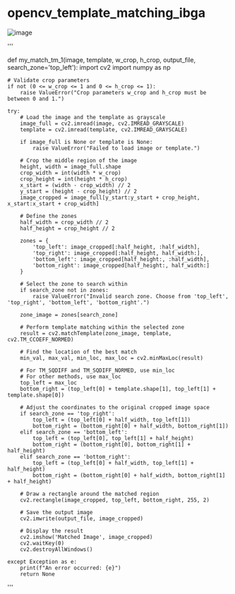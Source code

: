 # opencv_template_matching_ibga
![image](https://github.com/user-attachments/assets/86f9735d-cd68-42bd-8da1-b5acb539ad1a)

'''

def my_match_tm_1(image, template, w_crop, h_crop, output_file, search_zone='top_left'):
    import cv2
    import numpy as np

    # Validate crop parameters
    if not (0 <= w_crop <= 1 and 0 <= h_crop <= 1):
        raise ValueError("Crop parameters w_crop and h_crop must be between 0 and 1.")

    try:
        # Load the image and the template as grayscale
        image_full = cv2.imread(image, cv2.IMREAD_GRAYSCALE)
        template = cv2.imread(template, cv2.IMREAD_GRAYSCALE)
       
        if image_full is None or template is None:
            raise ValueError("Failed to load image or template.")

        # Crop the middle region of the image
        height, width = image_full.shape
        crop_width = int(width * w_crop)
        crop_height = int(height * h_crop)
        x_start = (width - crop_width) // 2
        y_start = (height - crop_height) // 2
        image_cropped = image_full[y_start:y_start + crop_height, x_start:x_start + crop_width]

        # Define the zones
        half_width = crop_width // 2
        half_height = crop_height // 2

        zones = {
            'top_left': image_cropped[:half_height, :half_width],
            'top_right': image_cropped[:half_height, half_width:],
            'bottom_left': image_cropped[half_height:, :half_width],
            'bottom_right': image_cropped[half_height:, half_width:]
        }

        # Select the zone to search within
        if search_zone not in zones:
            raise ValueError("Invalid search zone. Choose from 'top_left', 'top_right', 'bottom_left', 'bottom_right'.")

        zone_image = zones[search_zone]

        # Perform template matching within the selected zone
        result = cv2.matchTemplate(zone_image, template, cv2.TM_CCOEFF_NORMED)
        
        # Find the location of the best match
        min_val, max_val, min_loc, max_loc = cv2.minMaxLoc(result)
        
        # For TM_SQDIFF and TM_SQDIFF_NORMED, use min_loc
        # For other methods, use max_loc
        top_left = max_loc
        bottom_right = (top_left[0] + template.shape[1], top_left[1] + template.shape[0])
        
        # Adjust the coordinates to the original cropped image space
        if search_zone == 'top_right':
            top_left = (top_left[0] + half_width, top_left[1])
            bottom_right = (bottom_right[0] + half_width, bottom_right[1])
        elif search_zone == 'bottom_left':
            top_left = (top_left[0], top_left[1] + half_height)
            bottom_right = (bottom_right[0], bottom_right[1] + half_height)
        elif search_zone == 'bottom_right':
            top_left = (top_left[0] + half_width, top_left[1] + half_height)
            bottom_right = (bottom_right[0] + half_width, bottom_right[1] + half_height)

        # Draw a rectangle around the matched region
        cv2.rectangle(image_cropped, top_left, bottom_right, 255, 2)

        # Save the output image
        cv2.imwrite(output_file, image_cropped)

        # Display the result
        cv2.imshow('Matched Image', image_cropped)
        cv2.waitKey(0)
        cv2.destroyAllWindows()
          
    except Exception as e:
        print(f"An error occurred: {e}")
        return None

'''

